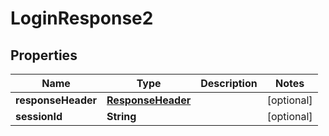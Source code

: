 
# LoginResponse2

## Properties
Name | Type | Description | Notes
------------ | ------------- | ------------- | -------------
**responseHeader** | [**ResponseHeader**](ResponseHeader.md) |  |  [optional]
**sessionId** | **String** |  |  [optional]



